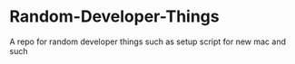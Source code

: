 # Random-Developer-Things
A repo for random developer things such as setup script for new mac and such
